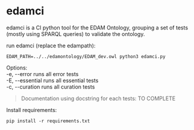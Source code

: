 # edamci
edamci is a CI python tool for the EDAM Ontology, grouping a set of tests (mostly using SPARQL queries) to validate the ontology. 

run edamci (replace the edampath):
```
EDAM_PATH=../../edamontology/EDAM_dev.owl python3 edamci.py 
```

Options:\
  -e, --error      runs all error tests\
  -E, --essential  runs all essential tests\
  -c, --curation   runs all curation tests


> Documentation using docstring for each tests: TO COMPLETE

Install requirements:
```
pip install -r requirements.txt
```
